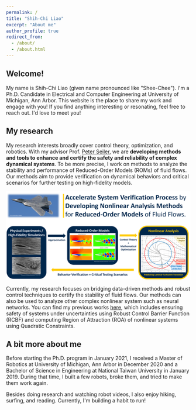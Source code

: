 ```yaml
---
permalink: /
title: "Shih-Chi Liao"
excerpt: "About me"
author_profile: true
redirect_from: 
  - /about/
  - /about.html
---
```


## Welcome!

My name is Shih-Chi Liao (given name pronounced like "Shee-Chee"). I'm a Ph.D. Candidate in Electrical and Computer Engineering at University of Michigan, Ann Arbor. This website is the place to share my work and engage with you! If you find anything interesting or resonating, feel free to reach out. I'd love to meet you! 

## My research

My research interests broadly cover control theory, optimization, and robotics. With my advisor Prof. [Peter Seiler](https://seiler.engin.umich.edu/), we are **developing methods and tools to enhance and certify the safety and reliability of complex dynamical systems**. To be more precise, I work on methods to analyze the stability and performance of Reduced-Order Models (ROMs) of fluid flows. Our methods aim to provide verification on dynamical behaviors and critical scenarios for further testing on high-fidelity models. 

![3MT_summary](/images/Projects/Fall23_3MT_ImageSummary.png)
<!-- *Presentation from 3-Minute Thesis Competition at UMich in Fall 2023.* -->

Currently, my research focuses on bridging data-driven methods and robust control techniques to certify the stability of fluid flows. Our methods can also be used to analyze other complex nonlinear system such as neural networks. You can find my previous works [here](/publications/), which includes ensuring safety of systems under uncertainties using Robust Control Barrier Function (RCBF) and computing Region of Attraction (ROA) of nonlinear systems using Quadratic Constraints. 

## A bit more about me
Before starting the Ph.D. program in January 2021, I received a Master of Robotics at University of Michigan, Ann Arbor in December 2020 and a Bachelor of Science in Engineering at National Taiwan University in January 2019. During that time, I built a few robots, broke them, and tried to make them work again. 

Besides doing research and watching robot videos, I also enjoy hiking, surfing, and reading. Currently, I'm building a habit to run!

<!-- PhD advisor -->
<!-- Research interest
1. control
2. optimization
3. robotics
safety critical autonomous systems -->